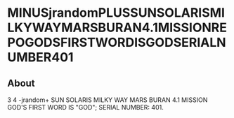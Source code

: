 # MINUSjrandomPLUSSUNSOLARISMILKYWAYMARSBURAN4.1MISSIONREPOGODSFIRSTWORDISGODSERIALNUMBER401
## About
3
4 -jrandom+ SUN SOLARIS MILKY WAY MARS BURAN 4.1 MISSION GOD'S FIRST WORD IS "GOD"; SERIAL NUMBER: 401. 
